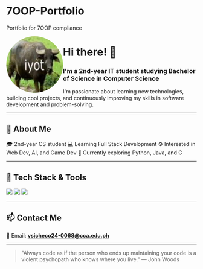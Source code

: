 # 7OOP-Portfolio
Portfolio for 7OOP compliance

<!-- Profile Image -->
<img align="left" src="images/iyot.jpg" width="150" style="border-radius: 50%;"/>

# Hi there! 👋  
### I'm a 2nd-year IT student studying Bachelor of Science in Computer Science  

I'm passionate about learning new technologies, building cool projects, and continuously improving my skills in software development and problem-solving.

---

## 🧠 About Me
🎓 2nd-year CS student
💻 Learning Full Stack Development
⚙️ Interested in Web Dev, AI, and Game Dev
📘 Currently exploring Python, Java, and C

---

## 🧰 Tech Stack & Tools  
<p>
  <img src="https://img.shields.io/badge/Java-ED8B00?style=for-the-badge&logo=java&logoColor=white"/>
  <img src="https://img.shields.io/badge/C-00599C?style=for-the-badge&logo=c&logoColor=white"/>
  <img src="https://img.shields.io/badge/Python-3776AB?style=for-the-badge&logo=python&logoColor=white"/>
</p>

---

## 📫 Contact Me  
📧 Email: **vsicheco24-0068@cca.edu.ph**

---

> "Always code as if the person who ends up maintaining your code is a violent psychopath who knows where you live." — John Woods